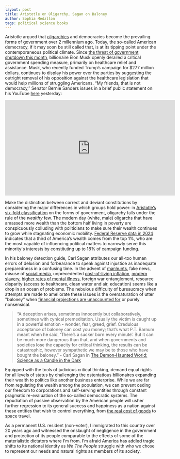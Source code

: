 ```yaml
---
layout: post
title: Aristotle on Oligarchy, Sagan on Baloney
author: Sophia Medallon
tags: political science books
---
```


Aristotle argued that [oligarchies](https://education.nationalgeographic.org/resource/oligarchy/) and democracies become the prevailing forms of government over 2 millennium ago. Today, the so-called American democracy, if it may soon be still called that, is at its tipping point under the contemporaneous political climate. Since [the threat of government shutdown this month](https://www.naco.org/news/congress-enacts-continuing-resolution-avert-government-shutdown-through-december-20-2024), billionaire Elon Musk openly derailed a critical government spending measure, primarily on healthcare relief and assistance. Musk, who recently funded Trump’s campaign for $277 million dollars, continues to display his power over the parties by suggesting the outright removal of his opposition against the healthcare legislation that would help millions of struggling Americans. “My friends, that is not democracy,” Senator Bernie Sanders issues in a brief public statement on his YouTube [here](https://www.youtube.com/@BernieSanders) yesterday:

<center>
  <iframe width="560" height="315" src="https://www.youtube.com/embed/dU3aIpMRRMU?si=2jhUCUx6Dz_E_-WH" title="YouTube video player" frameborder="0" allow="accelerometer; autoplay; clipboard-write; encrypted-media; gyroscope; picture-in-picture; web-share" referrerpolicy="strict-origin-when-cross-origin" allowfullscreen></iframe>
</center>

Make the distinction between correct and deviant constitutions by considering the major differences in which groups hold power: in [Aristotle’s six-fold classification](https://plato.stanford.edu/entries/aristotle-politics/) on the forms of government, oligarchy falls under the rule of the *wealthy* few. The modern day (white, male) oligarchs that have amassed more wealth than the bottom half living in poverty are conspicuously colluding with politicians to make sure their wealth continues to grow while stagnating economic mobility. [Federal Reserve data in 2024](https://www.federalreserve.gov/releases/z1/dataviz/dfa/distribute/table/#quarter:129;series:Net%20worth;demographic:networth;population:all;units:shares) indicates that a third of America’s wealth comes from the top 1%, who are the most capable of influencing political matters to narrowly serve this minority's interests by constituting up to 18% of campaign funding. 

In his baloney detection guide, Carl Sagan attributes our all-too human errors of delusion and forbearance to speak against injustice as inadequate preparedness in a confusing time. In the advent of [manhunts](https://www.bbc.com/news/articles/c0ewgp1qrqvo), fake news, misuse of [social media](https://www.nytimes.com/article/tiktok-ban.html), unprecedented [cost-of-living inflation](https://www.bls.gov/cpi/), [modern slavery](https://www.state.gov/what-is-modern-slavery/), [higher rates of mental illness](https://www.nami.org/about-mental-illness/research/research-news/2024-2/), foreign war entanglement, resource disparity (access to healthcare, clean water and air, education) seems like a drop in an ocean of problems. The nebulous difficulty of bureaucracy when attempts are made to ameliorate these issues is the oversaturation of utter "baloney" when [financial projections are unaccounted for](https://www.taxpayer.net/budget-appropriations-tax/why-cant-the-pentagon-pass-an-audit/) or purely nonsensical.

> “A deception arises, sometimes innocently but collaboratively, sometimes with cynical premeditation. Usually the victim is caught up in a powerful emotion - wonder, fear, greed, grief. Credulous acceptance of baloney can cost you money; that’s what P.T. Barnum meant when he said, ‘There’s a sucker born every minute’. But it can be much more dangerous than that, and when governments and societies lose the capacity for critical thinking, the results can be catastrophic, however sympathetic we may be to those who have bought the baloney.” - Carl Sagan in [The Demon-Haunted World: Science as a Candle in the Dark](https://archive.org/details/B-001-001-709)

Equipped with the tools of judicious critical thinking, demand equal rights for all levels of status by challenging the ostentatious billionaires expanding their wealth to politics like another business enterprise. While we are far from regulating the wealth among the population, we can prevent ceding our freedom to corporations and self-serving entities through constant pragmatic re-evaluation of the so-called democratic systems. The repudiation of passive observation by the American people will usher further regression to its general success and happiness as a nation against these entities that wish to control everything, from [the real cost of goods](https://solariachip.com/Bittersweet/) to space travel. 

As a permanent U.S. resident (non-voter), I immigrated to this country over 20 years ago and witnessed the onslaught of negligence in the government and protection of its people comparable to the effects of some of the materialistic dictators where I'm from. I'm afraid America has addled tragic shifts to its national identity as *We The People* struggle with who we chose to represent our needs and natural rights as members of its society. 
